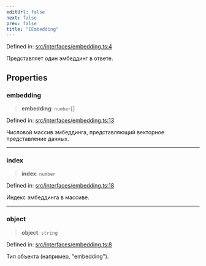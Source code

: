 ```yaml
---
editUrl: false
next: false
prev: false
title: "IEmbedding"
---
```


Defined in: [src/interfaces/embedding.ts:4](https://github.com/zloishavrin/gigachat-node/blob/4d407d5ec44fd7231be5e6791fef0440e51d136d/src/interfaces/embedding.ts#L4)

Представляет один эмбеддинг в ответе.

## Properties

### embedding

> **embedding**: `number`[]

Defined in: [src/interfaces/embedding.ts:13](https://github.com/zloishavrin/gigachat-node/blob/4d407d5ec44fd7231be5e6791fef0440e51d136d/src/interfaces/embedding.ts#L13)

Числовой массив эмбеддинга, представляющий векторное представление данных.

***

### index

> **index**: `number`

Defined in: [src/interfaces/embedding.ts:18](https://github.com/zloishavrin/gigachat-node/blob/4d407d5ec44fd7231be5e6791fef0440e51d136d/src/interfaces/embedding.ts#L18)

Индекс эмбеддинга в массиве.

***

### object

> **object**: `string`

Defined in: [src/interfaces/embedding.ts:8](https://github.com/zloishavrin/gigachat-node/blob/4d407d5ec44fd7231be5e6791fef0440e51d136d/src/interfaces/embedding.ts#L8)

Тип объекта (например, "embedding").

